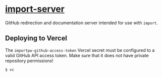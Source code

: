 # [import-server](https://import.pw)

GitHub redirection and documentation server intended for use with `import`.

## Deploying to Vercel

The `importpw-github-access-token` Vercel secret must be configured to a valid
GitHub API access token. Make sure that it does not have private repository
permissions!

```bash
$ vc
```
